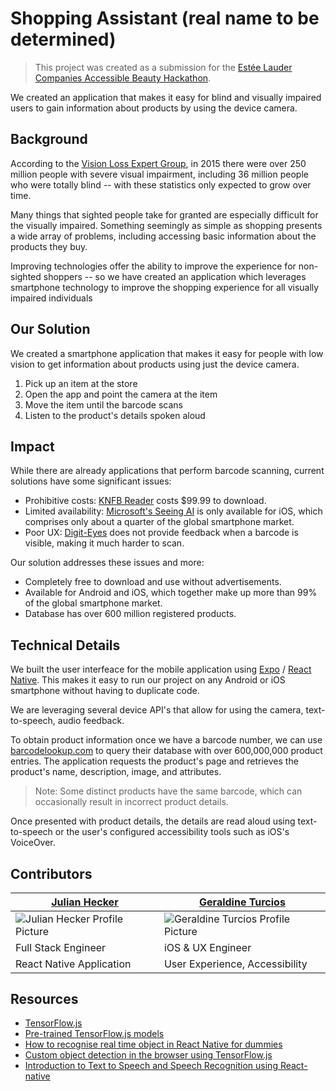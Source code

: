 # Shopping Assistant (real name to be determined)

> This project was created as a submission for the [Estée Lauder Companies Accessible Beauty Hackathon](https://elchackathon.devpost.com/).

We created an application that makes it easy for blind and visually impaired users to gain information about products by using the device camera.

## Background

According to the [Vision Loss Expert Group](https://www.ncbi.nlm.nih.gov/pmc/articles/PMC5820628/), in 2015 there were over 250 million people with severe visual impairment, including 36 million people who were totally blind -- with these statistics only expected to grow over time.

Many things that sighted people take for granted are especially difficult for the visually impaired. Something seemingly as simple as shopping presents a wide array of problems, including accessing basic information about the products they buy.

Improving technologies offer the ability to improve the experience for non-sighted shoppers -- so we have created an application which leverages smartphone technology to improve the shopping experience for all visually impaired individuals

## Our Solution

We created a smartphone application that makes it easy for people with low vision to get information about products using just the device camera.

1. Pick up an item at the store
2. Open the app and point the camera at the item
3. Move the item until the barcode scans
4. Listen to the product's details spoken aloud
<!-- 4. Listen to feedback on positioning the product -->

<!-- Insert gif of working demo -->

## Impact

While there are already applications that perform barcode scanning, current solutions have some significant issues:

- Prohibitive costs: [KNFB Reader](https://nfb.org/programs-services/knfb-reader) costs $99.99 to download.
- Limited availability: [Microsoft's Seeing AI](https://www.microsoft.com/en-us/ai/seeing-ai) is only available for iOS, which comprises only about a quarter of the global smartphone market.
- Poor UX: [Digit-Eyes](http://www.digit-eyes.com) does not provide feedback when a barcode is visible, making it much harder to scan.

Our solution addresses these issues and more:

- Completely free to download and use without advertisements.
- Available for Android and iOS, which together make up more than 99% of the global smartphone market.
- Database has over 600 million registered products.
  <!-- - Spoken feedback when a barcode is detected makes it easier to scan -->
  <!-- - Question & Answer AI Chatbot lets users get all the information they need -->

## Technical Details

We built the user interfeace for the mobile application using [Expo](https://expo.dev/) / [React Native](https://reactnative.dev/). This makes it easy to run our project on any Android or iOS smartphone without having to duplicate code.

We are leveraging several device API's that allow for using the camera, text-to-speech, audio feedback.

<!-- By using [TensorFlow.js](https://www.tensorflow.org/js), we are able to run lightweight and accurate machine learning algorithms to detect whether there are any bar codes visible on the screen and provide auditory feedback to the user to more easily picture -->

To obtain product information once we have a barcode number, we can use [barcodelookup.com](https://www.barcodelookup.com/) to query their database with over 600,000,000 product entries. The application requests the product's page and retrieves the product's name, description, image, and attributes.

> Note: Some distinct products have the same barcode, which can occasionally result in incorrect product details.

Once presented with product details, the details are read aloud using text-to-speech or the user's configured accessibility tools such as iOS's VoiceOver.

<!-- The user also has the option to talk to a Artificial Intelligence Chatbot to ask questions about any products they have scanned. -->

## Contributors

<table>
  <thead>
    <tr>
      <th><a href="https://github.com/julian-hecker">Julian Hecker</th>
      <th><a href="https://github.com/rosierjolie">Geraldine Turcios</a></th>
    </tr>
  </thead>
  <tbody>
    <tr>
      <td><img alt="Julian Hecker Profile Picture" src="https://media.licdn.com/dms/image/C4D03AQH1j0Faalg4WA/profile-displayphoto-shrink_200_200/0/1611771864729?e=1682553600&v=beta&t=6BiiWh5-izT_9CMBMN7eSlr7vUCfMnw-_T2h9GaZo0s" /></td>
      <td><img alt="Geraldine Turcios Profile Picture" src="https://media.licdn.com/dms/image/D5603AQEjBytgTfROcA/profile-displayphoto-shrink_200_200/0/1675366301000?e=1682553600&v=beta&t=-7RckILKmkD036ybcYbdFcPpfY70qGAO0Nrj5tf5GFU" /></td>
    </tr>
    <tr>
      <td>Full Stack Engineer</td>
      <td>iOS & UX Engineer</td>
    </tr>
    <tr>
      <td>React Native Application</td>
      <td>User Experience, Accessibility</td>
    </tr>
    <tr></tr>
  </tbody>
</table>

## Resources

- [TensorFlow.js](https://github.com/tensorflow/tfjs)
- [Pre-trained TensorFlow.js models](https://github.com/tensorflow/tfjs-models)
- [How to recognise real time object in React Native for dummies](https://www.bam.tech/article/how-to-recognize-real-time-object-in-reactnative-for-dummies)
- [Custom object detection in the browser using TensorFlow.js](https://blog.tensorflow.org/2021/01/custom-object-detection-in-browser.html)
- [Introduction to Text to Speech and Speech Recognition using React-native](https://dev.to/josethz00/introduction-to-text-to-speech-and-speech-recognition-using-react-native-3oi)
